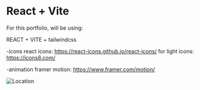 # React + Vite

For this portfolio, will be using:

REACT + VITE + tailwindcss

-icons
react icons: https://react-icons.github.io/react-icons/
for light icons: https://icons8.com/

-animation
framer motion: https://www.framer.com/motion/

![Location](https://img.shields.io/badge/London,%20UK-green?style=for-the-badge)
